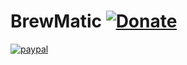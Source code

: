 
# BrewMatic [![Donate](https://img.shields.io/badge/Donate-PayPal-green.svg)](paypal.me/FedericoBolelli)

[![paypal](https://www.paypalobjects.com/en_US/i/btn/btn_donateCC_LG.gif)](paypal.me/FedericoBolelli )
